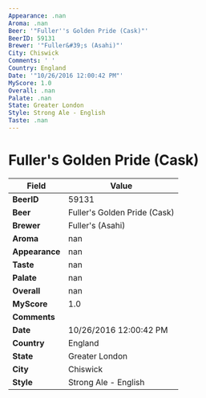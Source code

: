 ```yaml
---
Appearance: .nan
Aroma: .nan
Beer: '"Fuller''s Golden Pride (Cask)"'
BeerID: 59131
Brewer: '"Fuller&#39;s (Asahi)"'
City: Chiswick
Comments: ' '
Country: England
Date: '"10/26/2016 12:00:42 PM"'
MyScore: 1.0
Overall: .nan
Palate: .nan
State: Greater London
Style: Strong Ale - English
Taste: .nan
---
```


# Fuller's Golden Pride (Cask)

| Field         | Value |
|---------------|-------|
| **BeerID** | 59131 |
| **Beer** | Fuller's Golden Pride (Cask) |
| **Brewer** | Fuller&#39;s (Asahi) |
| **Aroma** | nan |
| **Appearance** | nan |
| **Taste** | nan |
| **Palate** | nan |
| **Overall** | nan |
| **MyScore** | 1.0 |
| **Comments** |   |
| **Date** | 10/26/2016 12:00:42 PM |
| **Country** | England |
| **State** | Greater London |
| **City** | Chiswick |
| **Style** | Strong Ale - English |
